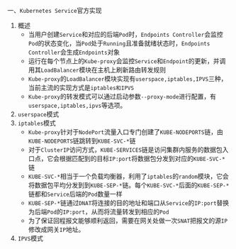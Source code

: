 一、`Kubernetes Service`官方实现

1. 概述
   - 当用户创建`Service`和对应的后端`Pod`时，`Endpoints Controller`会监控`Pod`的状态变化，当`Pod`处于`Running`且准备就绪状态时，`Endpoints Controller`会生成`Endpoints`对象
   - 运行在每个节点上的`Kube-proxy`会监控`Service`和`Endpoint`的更新，并调用其`LoadBalancer`模块在主机上刷新路由转发规则
   - `Kube-proxy`的`LoadBalancer`模块实现有`userspace,iptables,IPVS`三种，当前主流的实现方式是`iptables和IPVS`
   - `Kube-proxy`的转发模式可以通过启动参数`--proxy-mode`进行配置，有`userspace,iptables,ipvs`等选项。
2. `userspace`模式
3. `iptables`模式
   - `Kube-proxy`针对于`NodePort`流量入口专门创建了`KUBE-NODEPORTS`链，由`KUBE-NODEPORTS`链跳转到`KUBE-SVC-*`链
   - 对于`ClusterIP`访问方式，`KUBE-SERVICES`链是访问集群内服务的数据包入口点，它会根据匹配到的目标`IP:port`将数据包分发到对应的`KUBE-SVC-*`链
   - `KUBE-SVC-*`相当于一个负载均衡器，利用了`iptables`的`random`模块，它会将数据包平均分发到到`KUBE-SEP-*`链。每个`KUBE-SVC-*`后面的`KUBE-SEP-*`链都和`Service`后端的`Pod`数量一样
   - `KUBE-SEP-*`链通过`DNAT`将连接的目的地址和端口从`Service`的`IP:port`替换为后端`Pod`的`IP:port`，从而将流量转发到相应的`Pod`
   - 为了保证回程报文能够顺利返回，需要在网关处做一次`SNAT`把报文的源`IP`修改成网关`IP`地址。
4. `IPVS`模式